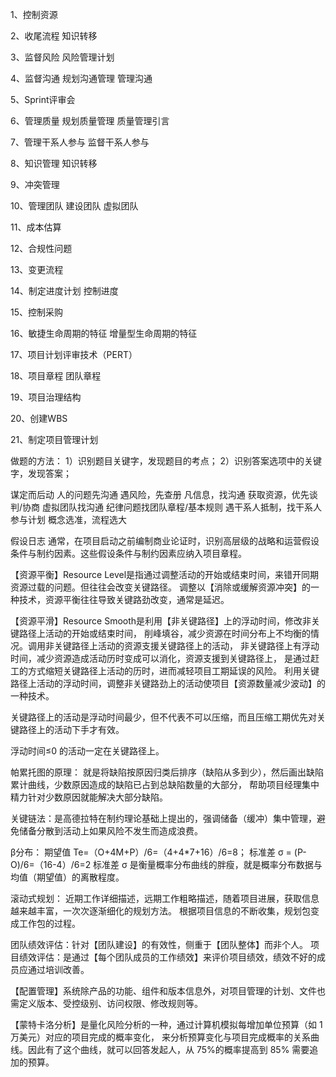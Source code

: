 
1、控制资源

2、收尾流程
知识转移

3、监督风险
风险管理计划

4、监督沟通
规划沟通管理
管理沟通

5、Sprint评审会

6、管理质量
规划质量管理
质量管理引言

7、管理干系人参与
监督干系人参与

8、知识管理
知识转移

9、冲突管理

10、管理团队
建设团队
虚拟团队

11、成本估算

12、合规性问题

13、变更流程

14、制定进度计划
控制进度

15、控制采购

16、敏捷生命周期的特征
增量型生命周期的特征

17、项目计划评审技术（PERT）

18、项目章程
团队章程

19、项目治理结构

20、创建WBS

21、制定项目管理计划


做题的方法：
1）识别题目关键字，发现题目的考点；
2）识别答案选项中的关键字，发现答案；

谋定而后动
人的问题先沟通
遇风险，先查册
凡信息，找沟通
获取资源，优先谈判/协商
虚拟团队找沟通
纪律问题找团队章程/基本规则
遇干系人抵制，找干系人参与计划
概念选准，流程选大


假设日志
通常，在项目启动之前编制商业论证时，识别高层级的战略和运营假设条件与制约因素。这些假设条件与制约因素应纳入项目章程。

【资源平衡】Resource Level是指通过调整活动的开始或结束时间，来错开同期资源过载的问题。但往往会改变关键路径。
调整以【消除或缓解资源冲突】的一种技术，资源平衡往往导致关键路劲改变，通常是延迟。

【资源平滑】Resource Smooth是利用【非关键路径】上的浮动时间，修改非关键路径上活动的开始或结束时间，
削峰填谷，减少资源在时间分布上不均衡的情况。调用非关键路径上活动的资源支援关键路径上的活动，
非关键路径上有浮动时间，减少资源造成活动历时变成可以消化，资源支援到关键路径上，
是通过赶工的方式缩短关键路径上活动的历时，进而减轻项目工期延误的风险。
利用关键路径上活动的浮动时间，调整非关键路劲上的活动使项目【资源数量减少波动】的一种技术。

关键路径上的活动是浮动时间最少，但不代表不可以压缩，而且压缩工期优先对关键路径上的活动下手才有效。

浮动时间≤0 的活动一定在关键路径上。

帕累托图的原理：
就是将缺陷按原因归类后排序（缺陷从多到少），然后画出缺陷累计曲线，少数原因造成的缺陷已占到总缺陷数量的大部分，
帮助项目经理集中精力针对少数原因就能解决大部分缺陷。

关键链法：是高德拉特在制约理论基础上提出的，强调储备（缓冲）集中管理，避免储备分散到活动上如果风险不发生而造成浪费。

β分布：
期望值 Te=（O+4M+P）/6=（4+4*7+16）/6=8；
标准差 σ = (P-O)/6=（16-4）/6=2
标准差 σ 是衡量概率分布曲线的胖瘦，就是概率分布数据与均值（期望值）的离散程度。

滚动式规划：
近期工作详细描述，远期工作粗略描述，随着项目进展，获取信息越来越丰富，一次次逐渐细化的规划方法。
根据项目信息的不断收集，规划包变成工作包的过程。

团队绩效评估：针对【团队建设】的有效性，侧重于【团队整体】而非个人。
项目绩效评估：是通过【每个团队成员的工作绩效】来评价项目绩效，绩效不好的成员应通过培训改善。

【配置管理】系统除产品的功能、组件和版本信息外，对项目管理的计划、文件也需定义版本、受控级别、访问权限、修改规则等。

【蒙特卡洛分析】是量化风险分析的一种，通过计算机模拟每增加单位预算（如 1 万美元）对应的项目完成的概率变化，
来分析预算变化与项目完成概率的关系曲线。因此有了这个曲线，就可以回答发起人，从 75%的概率提高到 85% 需要追加的预算。